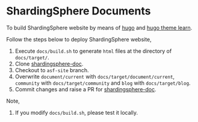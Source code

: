 # ShardingSphere Documents

To build ShardingSphere website by means of [hugo](http://gohugo.io/overview/introduction/) and [hugo theme learn](https://github.com/matcornic/hugo-theme-learn).

Follow the steps below to deploy ShardingSphere website, 

1. Execute `docs/build.sh` to generate `html` files at the directory of `docs/target/`.
2. Clone [shardingsphere-doc](https://github.com/apache/shardingsphere-doc.git).
3. Checkout to `asf-site` branch.
3. Overwrite `document/current` with `docs/target/document/current`, `community` with `docs/target/community` and `blog` with `docs/target/blog`.
4. Commit changes and raise a PR for [shardingsphere-doc](https://github.com/apache/shardingsphere-doc.git).

Note,
1. If you modify `docs/build.sh`, please test it locally.